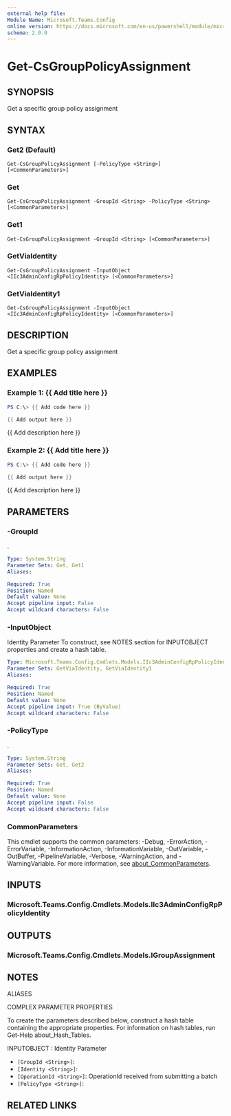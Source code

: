 ```yaml
---
external help file:
Module Name: Microsoft.Teams.Config
online version: https://docs.microsoft.com/en-us/powershell/module/microsoft.teams.config/get-csgrouppolicyassignment
schema: 2.0.0
---
```


# Get-CsGroupPolicyAssignment

## SYNOPSIS
Get a specific group policy assignment

## SYNTAX

### Get2 (Default)
```
Get-CsGroupPolicyAssignment [-PolicyType <String>] [<CommonParameters>]
```

### Get
```
Get-CsGroupPolicyAssignment -GroupId <String> -PolicyType <String> [<CommonParameters>]
```

### Get1
```
Get-CsGroupPolicyAssignment -GroupId <String> [<CommonParameters>]
```

### GetViaIdentity
```
Get-CsGroupPolicyAssignment -InputObject <IIc3AdminConfigRpPolicyIdentity> [<CommonParameters>]
```

### GetViaIdentity1
```
Get-CsGroupPolicyAssignment -InputObject <IIc3AdminConfigRpPolicyIdentity> [<CommonParameters>]
```

## DESCRIPTION
Get a specific group policy assignment

## EXAMPLES

### Example 1: {{ Add title here }}
```powershell
PS C:\> {{ Add code here }}

{{ Add output here }}
```

{{ Add description here }}

### Example 2: {{ Add title here }}
```powershell
PS C:\> {{ Add code here }}

{{ Add output here }}
```

{{ Add description here }}

## PARAMETERS

### -GroupId
.

```yaml
Type: System.String
Parameter Sets: Get, Get1
Aliases:

Required: True
Position: Named
Default value: None
Accept pipeline input: False
Accept wildcard characters: False
```

### -InputObject
Identity Parameter
To construct, see NOTES section for INPUTOBJECT properties and create a hash table.

```yaml
Type: Microsoft.Teams.Config.Cmdlets.Models.IIc3AdminConfigRpPolicyIdentity
Parameter Sets: GetViaIdentity, GetViaIdentity1
Aliases:

Required: True
Position: Named
Default value: None
Accept pipeline input: True (ByValue)
Accept wildcard characters: False
```

### -PolicyType
.

```yaml
Type: System.String
Parameter Sets: Get, Get2
Aliases:

Required: True
Position: Named
Default value: None
Accept pipeline input: False
Accept wildcard characters: False
```

### CommonParameters
This cmdlet supports the common parameters: -Debug, -ErrorAction, -ErrorVariable, -InformationAction, -InformationVariable, -OutVariable, -OutBuffer, -PipelineVariable, -Verbose, -WarningAction, and -WarningVariable. For more information, see [about_CommonParameters](http://go.microsoft.com/fwlink/?LinkID=113216).

## INPUTS

### Microsoft.Teams.Config.Cmdlets.Models.IIc3AdminConfigRpPolicyIdentity

## OUTPUTS

### Microsoft.Teams.Config.Cmdlets.Models.IGroupAssignment

## NOTES

ALIASES

COMPLEX PARAMETER PROPERTIES

To create the parameters described below, construct a hash table containing the appropriate properties. For information on hash tables, run Get-Help about_Hash_Tables.


INPUTOBJECT <IIc3AdminConfigRpPolicyIdentity>: Identity Parameter
  - `[GroupId <String>]`: 
  - `[Identity <String>]`: 
  - `[OperationId <String>]`: OperationId received from submitting a batch
  - `[PolicyType <String>]`: 

## RELATED LINKS


